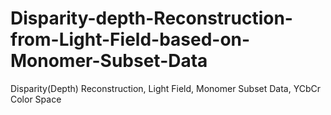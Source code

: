 # Disparity-depth-Reconstruction-from-Light-Field-based-on-Monomer-Subset-Data
Disparity(Depth) Reconstruction, Light Field, Monomer Subset Data, YCbCr Color Space
